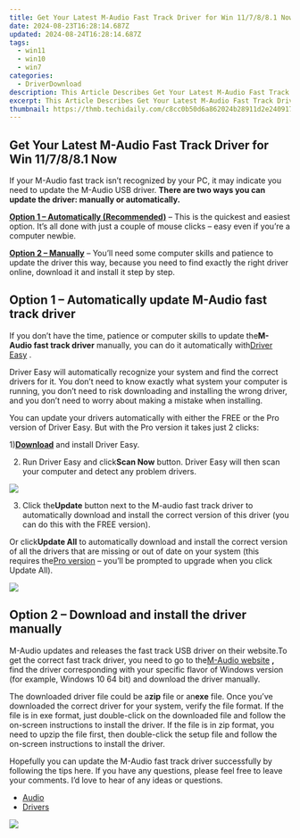 ```yaml
---
title: Get Your Latest M-Audio Fast Track Driver for Win 11/7/8/8.1 Now
date: 2024-08-23T16:28:14.687Z
updated: 2024-08-24T16:28:14.687Z
tags:
  - win11
  - win10
  - win7
categories:
  - DriverDownload
description: This Article Describes Get Your Latest M-Audio Fast Track Driver for Win 11/7/8/8.1 Now
excerpt: This Article Describes Get Your Latest M-Audio Fast Track Driver for Win 11/7/8/8.1 Now
thumbnail: https://thmb.techidaily.com/c8cc0b50d6a862024b28911d2e2409173d05c3a9fcb60009ede2fce73e839885.jpg
---
```


## Get Your Latest M-Audio Fast Track Driver for Win 11/7/8/8.1 Now

If your M-Audio fast track isn’t recognized by your PC, it may indicate you need to update the M-Audio USB driver. **There are two ways you can update the driver: manually or automatically.**

**[Option 1 – Automatically (Recommended)](https://tools.techidaily.com/drivereasy/download/)** [](https://tools.techidaily.com/drivereasy/download/) – This is the quickest and easiest option. It’s all done with just a couple of mouse clicks – easy even if you’re a computer newbie.

**[Option 2 – Manually](https://tools.techidaily.com/drivereasy/download/)**  – You’ll need some computer skills and patience to update the driver this way, because you need to find exactly the right driver online, download it and install it step by step.

## Option 1 – Automatically update M-Audio fast track driver

 If you don’t have the time, patience or computer skills to update the**M-Audio fast track driver** manually, you can do it automatically with[Driver Easy](https://tools.techidaily.com/drivereasy/download/) .

 Driver Easy will automatically recognize your system and find the correct drivers for it. You don’t need to know exactly what system your computer is running, you don’t need to risk downloading and installing the wrong driver, and you don’t need to worry about making a mistake when installing.

 You can update your drivers automatically with either the FREE or the Pro version of Driver Easy. But with the Pro version it takes just 2 clicks:

 1)[**Download**](https://tools.techidaily.com/drivereasy/download/) and install Driver Easy.

 2) Run Driver Easy and click**Scan Now** button. Driver Easy will then scan your computer and detect any problem drivers.

![](https://images.drivereasy.com/wp-content/uploads/2018/03/img_5abdd74d18191.png)

 3) Click the**Update** button next to the M-audio fast track driver to automatically download and install the correct version of this driver (you can do this with the FREE version).

 Or click**Update All** to automatically download and install the correct version of all the drivers that are missing or out of date on your system (this requires the[Pro version](https://tools.techidaily.com/drivereasy/download/) – you’ll be prompted to upgrade when you click Update All).

![](https://images.drivereasy.com/wp-content/uploads/2018/03/img_5abdd941326a4.jpg)

## Option 2 – Download and install the driver manually

 M-Audio updates and releases the fast track USB driver on their website.To get the correct fast track driver, you need to go to the[M-Audio website](http://m-audio.com/support/drivers) **,** find the driver corresponding with your specific flavor of Windows version (for example, Windows 10 64 bit) and download the driver manually.

 The downloaded driver file could be a**zip** file or an**exe** file. Once you’ve downloaded the correct driver for your system, verify the file format. If the file is in exe format, just double-click on the downloaded file and follow the on-screen instructions to install the driver. If the file is in zip format, you need to upzip the file first, then double-click the setup file and follow the on-screen instructions to install the driver.

 Hopefully you can update the M-Audio fast track driver successfully by following the tips here. If you have any questions, please feel free to leave your comments. I’d love to hear of any ideas or questions.

* [Audio](https://tools.techidaily.com/drivereasy/download/)
* [Drivers](https://tools.techidaily.com/drivereasy/download/)

<ins class="adsbygoogle"
     style="display:block"
     data-ad-format="autorelaxed"
     data-ad-client="ca-pub-7571918770474297"
     data-ad-slot="1223367746"></ins>



<ins class="adsbygoogle"
     style="display:block"
     data-ad-client="ca-pub-7571918770474297"
     data-ad-slot="8358498916"
     data-ad-format="auto"
     data-full-width-responsive="true"></ins>



<!-- affiliate ads begin -->
<a href="https://shop.systoolsgroup.com/affiliate.php?ACCOUNT=SYSTOOBY&AFFILIATE=108875&PATH=https%3A%2F%2Fwww.systoolsgroup.com%3FAFFILIATE%3D108875%26RESOURCE%3D%2BSysTools%2BPDF%2BUnlocker"><img src="https://www.systoolsgroup.com/box/pdf-unlocker.png" border="0"></a>
<!-- affiliate ads end -->